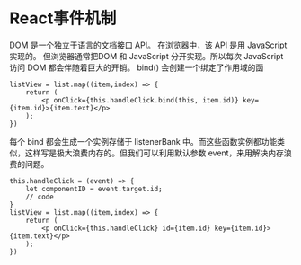 # React事件机制
DOM 是一个独立于语言的文档接口 API。
在浏览器中，该 API 是用 JavaScript 实现的。
但浏览器通常把DOM 和 JavaScript 分开实现。所以每次 JavaScript 访问 DOM 都会伴随着巨大的开销。
bind() 会创建一个绑定了作用域的函
```
listView = list.map((item,index) => {
    return (
        <p onClick={this.handleClick.bind(this, item.id)} key={item.id}>{item.text}</p>
    );
})
```
每个 bind 都会生成一个实例存储于 listenerBank 中。而这些函数实例都功能类似，这样写是极大浪费内存的。但我们可以利用默认参数 event，来用解决内存浪费的问题。
```
this.handleClick = (event) => {
    let componentID = event.target.id;
    // code
}
listView = list.map((item,index) => {
    return (
        <p onClick={this.handleClick} id={item.id} key={item.id}>{item.text}</p>
    );
})

```